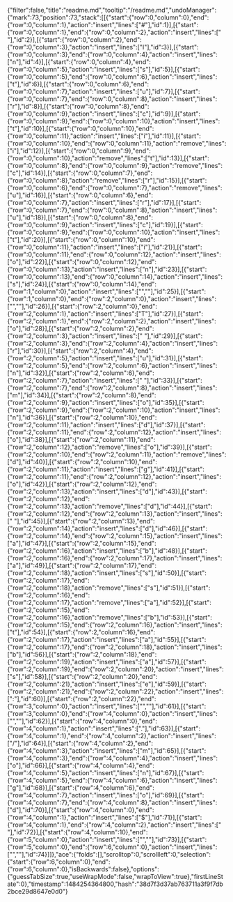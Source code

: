 {"filter":false,"title":"readme.md","tooltip":"/readme.md","undoManager":{"mark":73,"position":73,"stack":[[{"start":{"row":0,"column":0},"end":{"row":0,"column":1},"action":"insert","lines":["#"],"id":1}],[{"start":{"row":0,"column":1},"end":{"row":0,"column":2},"action":"insert","lines":[" "],"id":2}],[{"start":{"row":0,"column":2},"end":{"row":0,"column":3},"action":"insert","lines":["I"],"id":3}],[{"start":{"row":0,"column":3},"end":{"row":0,"column":4},"action":"insert","lines":["n"],"id":4}],[{"start":{"row":0,"column":4},"end":{"row":0,"column":5},"action":"insert","lines":["s"],"id":5}],[{"start":{"row":0,"column":5},"end":{"row":0,"column":6},"action":"insert","lines":["t"],"id":6}],[{"start":{"row":0,"column":6},"end":{"row":0,"column":7},"action":"insert","lines":["u"],"id":7}],[{"start":{"row":0,"column":7},"end":{"row":0,"column":8},"action":"insert","lines":["r"],"id":8}],[{"start":{"row":0,"column":8},"end":{"row":0,"column":9},"action":"insert","lines":["c"],"id":9}],[{"start":{"row":0,"column":9},"end":{"row":0,"column":10},"action":"insert","lines":["t"],"id":10}],[{"start":{"row":0,"column":10},"end":{"row":0,"column":11},"action":"insert","lines":["i"],"id":11}],[{"start":{"row":0,"column":10},"end":{"row":0,"column":11},"action":"remove","lines":["i"],"id":12}],[{"start":{"row":0,"column":9},"end":{"row":0,"column":10},"action":"remove","lines":["t"],"id":13}],[{"start":{"row":0,"column":8},"end":{"row":0,"column":9},"action":"remove","lines":["c"],"id":14}],[{"start":{"row":0,"column":7},"end":{"row":0,"column":8},"action":"remove","lines":["r"],"id":15}],[{"start":{"row":0,"column":6},"end":{"row":0,"column":7},"action":"remove","lines":["u"],"id":16}],[{"start":{"row":0,"column":6},"end":{"row":0,"column":7},"action":"insert","lines":["r"],"id":17}],[{"start":{"row":0,"column":7},"end":{"row":0,"column":8},"action":"insert","lines":["u"],"id":18}],[{"start":{"row":0,"column":8},"end":{"row":0,"column":9},"action":"insert","lines":["c"],"id":19}],[{"start":{"row":0,"column":9},"end":{"row":0,"column":10},"action":"insert","lines":["t"],"id":20}],[{"start":{"row":0,"column":10},"end":{"row":0,"column":11},"action":"insert","lines":["i"],"id":21}],[{"start":{"row":0,"column":11},"end":{"row":0,"column":12},"action":"insert","lines":["o"],"id":22}],[{"start":{"row":0,"column":12},"end":{"row":0,"column":13},"action":"insert","lines":["n"],"id":23}],[{"start":{"row":0,"column":13},"end":{"row":0,"column":14},"action":"insert","lines":["s"],"id":24}],[{"start":{"row":0,"column":14},"end":{"row":1,"column":0},"action":"insert","lines":["",""],"id":25}],[{"start":{"row":1,"column":0},"end":{"row":2,"column":0},"action":"insert","lines":["",""],"id":26}],[{"start":{"row":2,"column":0},"end":{"row":2,"column":1},"action":"insert","lines":["T"],"id":27}],[{"start":{"row":2,"column":1},"end":{"row":2,"column":2},"action":"insert","lines":["o"],"id":28}],[{"start":{"row":2,"column":2},"end":{"row":2,"column":3},"action":"insert","lines":[" "],"id":29}],[{"start":{"row":2,"column":3},"end":{"row":2,"column":4},"action":"insert","lines":["r"],"id":30}],[{"start":{"row":2,"column":4},"end":{"row":2,"column":5},"action":"insert","lines":["u"],"id":31}],[{"start":{"row":2,"column":5},"end":{"row":2,"column":6},"action":"insert","lines":["n"],"id":32}],[{"start":{"row":2,"column":6},"end":{"row":2,"column":7},"action":"insert","lines":[" "],"id":33}],[{"start":{"row":2,"column":7},"end":{"row":2,"column":8},"action":"insert","lines":["m"],"id":34}],[{"start":{"row":2,"column":8},"end":{"row":2,"column":9},"action":"insert","lines":["o"],"id":35}],[{"start":{"row":2,"column":9},"end":{"row":2,"column":10},"action":"insert","lines":["n"],"id":36}],[{"start":{"row":2,"column":10},"end":{"row":2,"column":11},"action":"insert","lines":["d"],"id":37}],[{"start":{"row":2,"column":11},"end":{"row":2,"column":12},"action":"insert","lines":["o"],"id":38}],[{"start":{"row":2,"column":11},"end":{"row":2,"column":12},"action":"remove","lines":["o"],"id":39}],[{"start":{"row":2,"column":10},"end":{"row":2,"column":11},"action":"remove","lines":["d"],"id":40}],[{"start":{"row":2,"column":10},"end":{"row":2,"column":11},"action":"insert","lines":["g"],"id":41}],[{"start":{"row":2,"column":11},"end":{"row":2,"column":12},"action":"insert","lines":["o"],"id":42}],[{"start":{"row":2,"column":12},"end":{"row":2,"column":13},"action":"insert","lines":["d"],"id":43}],[{"start":{"row":2,"column":12},"end":{"row":2,"column":13},"action":"remove","lines":["d"],"id":44}],[{"start":{"row":2,"column":12},"end":{"row":2,"column":13},"action":"insert","lines":[" "],"id":45}],[{"start":{"row":2,"column":13},"end":{"row":2,"column":14},"action":"insert","lines":["d"],"id":46}],[{"start":{"row":2,"column":14},"end":{"row":2,"column":15},"action":"insert","lines":["a"],"id":47}],[{"start":{"row":2,"column":15},"end":{"row":2,"column":16},"action":"insert","lines":["b"],"id":48}],[{"start":{"row":2,"column":16},"end":{"row":2,"column":17},"action":"insert","lines":["a"],"id":49}],[{"start":{"row":2,"column":17},"end":{"row":2,"column":18},"action":"insert","lines":["s"],"id":50}],[{"start":{"row":2,"column":17},"end":{"row":2,"column":18},"action":"remove","lines":["s"],"id":51}],[{"start":{"row":2,"column":16},"end":{"row":2,"column":17},"action":"remove","lines":["a"],"id":52}],[{"start":{"row":2,"column":15},"end":{"row":2,"column":16},"action":"remove","lines":["b"],"id":53}],[{"start":{"row":2,"column":15},"end":{"row":2,"column":16},"action":"insert","lines":["t"],"id":54}],[{"start":{"row":2,"column":16},"end":{"row":2,"column":17},"action":"insert","lines":["a"],"id":55}],[{"start":{"row":2,"column":17},"end":{"row":2,"column":18},"action":"insert","lines":["b"],"id":56}],[{"start":{"row":2,"column":18},"end":{"row":2,"column":19},"action":"insert","lines":["a"],"id":57}],[{"start":{"row":2,"column":19},"end":{"row":2,"column":20},"action":"insert","lines":["s"],"id":58}],[{"start":{"row":2,"column":20},"end":{"row":2,"column":21},"action":"insert","lines":["e"],"id":59}],[{"start":{"row":2,"column":21},"end":{"row":2,"column":22},"action":"insert","lines":[":"],"id":60}],[{"start":{"row":2,"column":22},"end":{"row":3,"column":0},"action":"insert","lines":["",""],"id":61}],[{"start":{"row":3,"column":0},"end":{"row":4,"column":0},"action":"insert","lines":["",""],"id":62}],[{"start":{"row":4,"column":0},"end":{"row":4,"column":1},"action":"insert","lines":["."],"id":63}],[{"start":{"row":4,"column":1},"end":{"row":4,"column":2},"action":"insert","lines":["/"],"id":64}],[{"start":{"row":4,"column":2},"end":{"row":4,"column":3},"action":"insert","lines":["m"],"id":65}],[{"start":{"row":4,"column":3},"end":{"row":4,"column":4},"action":"insert","lines":["o"],"id":66}],[{"start":{"row":4,"column":4},"end":{"row":4,"column":5},"action":"insert","lines":["n"],"id":67}],[{"start":{"row":4,"column":5},"end":{"row":4,"column":6},"action":"insert","lines":["g"],"id":68}],[{"start":{"row":4,"column":6},"end":{"row":4,"column":7},"action":"insert","lines":["o"],"id":69}],[{"start":{"row":4,"column":7},"end":{"row":4,"column":8},"action":"insert","lines":["d"],"id":70}],[{"start":{"row":4,"column":0},"end":{"row":4,"column":1},"action":"insert","lines":["$"],"id":71}],[{"start":{"row":4,"column":1},"end":{"row":4,"column":2},"action":"insert","lines":[" "],"id":72}],[{"start":{"row":4,"column":10},"end":{"row":5,"column":0},"action":"insert","lines":["",""],"id":73}],[{"start":{"row":5,"column":0},"end":{"row":6,"column":0},"action":"insert","lines":["",""],"id":74}]]},"ace":{"folds":[],"scrolltop":0,"scrollleft":0,"selection":{"start":{"row":6,"column":0},"end":{"row":6,"column":0},"isBackwards":false},"options":{"guessTabSize":true,"useWrapMode":false,"wrapToView":true},"firstLineState":0},"timestamp":1484254364800,"hash":"38d7f3d37ab763711a3f9f7db2bce29d8647e0d0"}